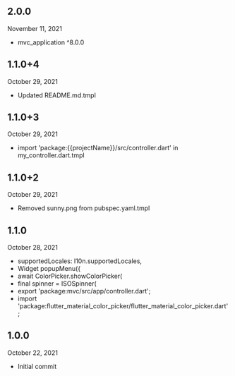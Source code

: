 
## 2.0.0
 November 11, 2021
- mvc_application ^8.0.0


## 1.1.0+4
 October 29, 2021
- Updated README.md.tmpl

## 1.1.0+3
 October 29, 2021
- import 'package:{{projectName}}/src/controller.dart' in my_controller.dart.tmpl

## 1.1.0+2
 October 29, 2021
- Removed sunny.png from pubspec.yaml.tmpl

## 1.1.0
 October 28, 2021
- supportedLocales: I10n.supportedLocales,
- Widget popupMenu({
- await ColorPicker.showColorPicker(
- final spinner = ISOSpinner(
- export 'package:mvc/src/app/controller.dart';
- import 'package:flutter_material_color_picker/flutter_material_color_picker.dart';

## 1.0.0
 October 22, 2021
- Initial commit
